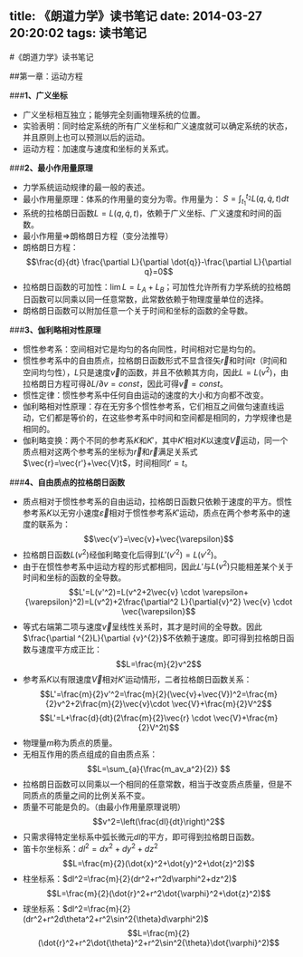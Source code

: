 title: 《朗道力学》读书笔记
date: 2014-03-27 20:20:02
tags: 读书笔记
---
#《朗道力学》读书笔记



##第一章：运动方程

###**1、广义坐标**

- 广义坐标相互独立；能够完全刻画物理系统的位置。
- 实验表明：同时给定系统的所有广义坐标和广义速度就可以确定系统的状态，并且原则上也可以预测以后的运动。
- 运动方程：加速度与速度和坐标的关系式。


<!--more-->

###**2、最小作用量原理**

- 力学系统运动规律的最一般的表述。
- 最小作用量原理：体系的作用量的变分为零。作用量为： $S=\int_{t_1}^{t_2}{L(q,\dot{q},t)dt}$
- 系统的拉格朗日函数$L=L(q,\dot{q},t)$，依赖于广义坐标、广义速度和时间的函数。
- 最小作用量$\Rightarrow$朗格朗日方程（变分法推导）
- 朗格朗日方程：
$$\frac{d}{dt} \frac{\partial L}{\partial \dot{q}}-\frac{\partial L}{\partial q}=0$$
- 拉格朗日函数的可加性：$\lim{L}=L_A+L_B$；可加性允许所有力学系统的拉格朗日函数可以同乘以同一任意常数，此常数依赖于物理度量单位的选择。
- 朗格朗日函数可以附加任意一个关于时间和坐标的函数的全导数。

###**3、伽利略相对性原理**

- 惯性参考系：空间相对它是均匀的各向同性，时间相对它是均匀的。
- 惯性参考系中的自由质点，拉格朗日函数形式不显含径矢$\vec{r}$和时间$t$（时间和空间均匀性），$L$只是速度$\vec{v}$的函数，并且不依赖其方向，因此$L=L(v^2)$，由拉格朗日方程可得${\partial L}/{\partial v}=const$，因此可得$\vec{v}=const$。
- 惯性定律：惯性参考系中任何自由运动的速度的大小和方向都不改变。
- 伽利略相对性原理：存在无穷多个惯性参考系，它们相互之间做匀速直线运动，它们都是等价的，在这些参考系中时间和空间都是相同的，力学规律也是相同的。
- 伽利略变换：两个不同的参考系$K$和$K'$，其中$K'$相对$K$以速度$\vec{V}$运动，同一个质点相对这两个参考系的坐标为$\vec{r}$和$\vec{r}$满足关系式$\vec{r}=\vec{r'}+\vec{V}t$，时间相同$t'=t$。

###**4、自由质点的拉格朗日函数**
- 质点相对于惯性参考系的自由运动，拉格朗日函数只依赖于速度的平方。惯性参考系$K$以无穷小速度$\vec{\varepsilon}$相对于惯性参考系$K'$运动，质点在两个参考系中的速度的联系为：
$$\vec{v'}=\vec{v}+\vec{\varepsilon}$$
- 拉格朗日函数$L(v^2)$经伽利略变化后得到$L'(v'^2)=L(v'^2)$。
- 由于在惯性参考系中运动方程的形式都相同，因此$L'$与$L(v^2)$只能相差某个关于时间和坐标的函数的全导数。
$$L'=L(v'^2)=L(v^2+2\vec{v} \cdot \varepsilon+{\varepsilon}^2)=L(v^2)+2\frac{\partial^2 L}{\partial{v}^2} \vec{v} \cdot \vec{\varepsilon}$$
- 等式右端第二项与速度$\vec{v}$呈线性关系时，其才是时间的全导数。因此$\frac{\partial ^{2}L}{\partial {v}^{2}}$不依赖于速度。即可得到拉格朗日函数与速度平方成正比：
$$L=\frac{m}{2}v^2$$
- 参考系$K$以有限速度$\vec{V}$相对$K'$运动情形，二者拉格朗日函数关系：
$$L'=\frac{m}{2}v'^2=\frac{m}{2}(\vec{v}+\vec{V})^2=\frac{m}{2}v^2+2\frac{m}{2}\vec{v}\cdot \vec{V}+\frac{m}{2}V^2$$
$$L'=L+\frac{d}{dt}(2\frac{m}{2}\vec{r} \cdot \vec{V}+\frac{m}{2}V^2t)$$
- 物理量$m$称为质点的质量。
- 无相互作用的质点组成的自由质点系：
$$L=\sum_{a}{\frac{m_av_a^2}{2}} $$
- 拉格朗日函数可以同乘以一个相同的任意常数，相当于改变质点质量，但是不同质点的质量之间的比例关系不变。
- 质量不可能是负的。（由最小作用量原理说明）
$$v^2=\left(\frac{dl}{dt}\right)^2$$
- 只需求得特定坐标系中弧长微元$dl$的平方，即可得到拉格朗日函数。
- 笛卡尔坐标系：$dl^2=dx^2+dy^2+dz^2$
$$L=\frac{m}{2}(\dot{x}^2+\dot{y}^2+\dot{z}^2)$$
- 柱坐标系：$dl^2=\frac{m}{2}(dr^2+r^2d\varphi^2+dz^2)$
$$L=\frac{m}{2}(\dot{r}^2+r^2\dot{\varphi}^2+\dot{z}^2)$$
- 球坐标系：$dl^2=\frac{m}{2}(dr^2+r^2d\theta^2+r^2\sin^2{\theta}d\varphi^2)$
$$L=\frac{m}{2}(\dot{r}^2+r^2\dot{\theta}^2+r^2\sin^2{\theta}\dot{\varphi}^2)$$